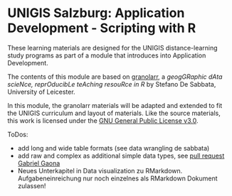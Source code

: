 # UNIGIS Salzburg: Application Development - Scripting with R

These learning materials are designed for the UNIGIS distance-learning study programs as part of a module that introduces into Application Development. 

The contents of this module are based on [granolarr](https://sdesabbata.github.io/granolarr/), a *geogGRaphic dAta scieNce, reprOducibLe teAching resouRce in R* by Stefano De Sabbata, University of Leicester. 

In this module, the granolarr materials will be adapted and extended to fit the UNIGIS curriculum and layout of materials. Like the source materials, this work is licensed under the [GNU General Public License v3.0](https://www.gnu.org/licenses/gpl-3.0.html).


ToDos:

* add long and wide table formats (see data wrangling de sabbata)
* add raw and complex as additional simple data types, see [pull request Gabriel Gaona](https://github.com/UNIGIS-Salzburg/Opt_AppDev-R/pulls)
* Neues Unterkapitel in Data visualization zu RMarkdown. Aufgabeneinreichung nur noch einzelnes als RMarkdown Dokument zulassen!

